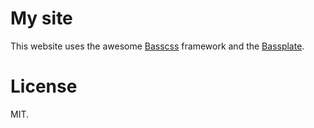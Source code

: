 # My site
This website uses the awesome [Basscss](https://github.com/jxnblk/basscss) framework and the [Bassplate](https://github.com/jxnblk/bassplate).

# License
MIT.
